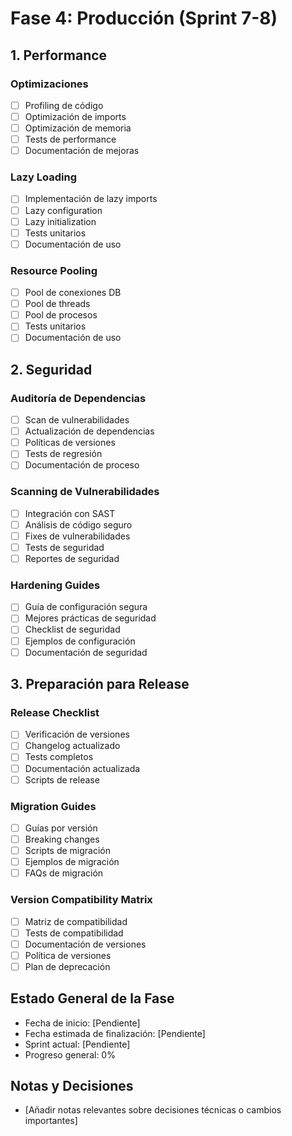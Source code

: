 # Fase 4: Producción (Sprint 7-8)

## 1. Performance

### Optimizaciones
- [ ] Profiling de código
- [ ] Optimización de imports
- [ ] Optimización de memoria
- [ ] Tests de performance
- [ ] Documentación de mejoras

### Lazy Loading
- [ ] Implementación de lazy imports
- [ ] Lazy configuration
- [ ] Lazy initialization
- [ ] Tests unitarios
- [ ] Documentación de uso

### Resource Pooling
- [ ] Pool de conexiones DB
- [ ] Pool de threads
- [ ] Pool de procesos
- [ ] Tests unitarios
- [ ] Documentación de uso

## 2. Seguridad

### Auditoría de Dependencias
- [ ] Scan de vulnerabilidades
- [ ] Actualización de dependencias
- [ ] Políticas de versiones
- [ ] Tests de regresión
- [ ] Documentación de proceso

### Scanning de Vulnerabilidades
- [ ] Integración con SAST
- [ ] Análisis de código seguro
- [ ] Fixes de vulnerabilidades
- [ ] Tests de seguridad
- [ ] Reportes de seguridad

### Hardening Guides
- [ ] Guía de configuración segura
- [ ] Mejores prácticas de seguridad
- [ ] Checklist de seguridad
- [ ] Ejemplos de configuración
- [ ] Documentación de seguridad

## 3. Preparación para Release

### Release Checklist
- [ ] Verificación de versiones
- [ ] Changelog actualizado
- [ ] Tests completos
- [ ] Documentación actualizada
- [ ] Scripts de release

### Migration Guides
- [ ] Guías por versión
- [ ] Breaking changes
- [ ] Scripts de migración
- [ ] Ejemplos de migración
- [ ] FAQs de migración

### Version Compatibility Matrix
- [ ] Matriz de compatibilidad
- [ ] Tests de compatibilidad
- [ ] Documentación de versiones
- [ ] Política de versiones
- [ ] Plan de deprecación

## Estado General de la Fase
- Fecha de inicio: [Pendiente]
- Fecha estimada de finalización: [Pendiente]
- Sprint actual: [Pendiente]
- Progreso general: 0%

## Notas y Decisiones
- [Añadir notas relevantes sobre decisiones técnicas o cambios importantes] 